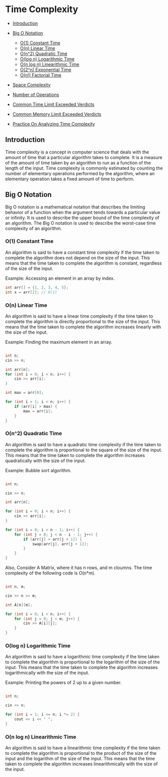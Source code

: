 # Time Complexity

- [Introduction](#introduction)
- [Big O Notation](#big-o-notation)

  - [O(1) Constant Time](#o1-constant-time)
  - [O(n) Linear Time](#on-linear-time)
  - [O(n^2) Quadratic Time](#on2-quadratic-time)
  - [O(log n) Logarithmic Time](#olog-n-logarithmic-time)
  - [O(n log n) Linearithmic Time](#on-log-n-linearithmic-time)
  - [O(2^n) Exponential Time](#o2n-exponential-time)
  - [O(n!) Factorial Time](#on-factorial-time)

- [Space Complexity](#space-complexity)
- [Number of Operations](#number-of-operations)
- [Common Time Limit Exceeded Verdicts](#common-time-limit-exceeded-verdicts)
- [Common Memory Limit Exceeded Verdicts](#common-memory-limit-exceeded-verdicts)
- [Practice On Analyzing Time Complexity](#practice-on-analysing-time-complexity)

## Introduction

Time complexity is a concept in computer science that deals with the amount of time that a particular algorithm takes to complete. It is a measure of the amount of time taken by an algorithm to run as a function of the length of the input. Time complexity is commonly estimated by counting the number of elementary operations performed by the algorithm, where an elementary operation takes a fixed amount of time to perform.

## Big O Notation

Big O notation is a mathematical notation that describes the limiting behavior of a function when the argument tends towards a particular value or infinity. It is used to describe the upper bound of the time complexity of an algorithm. The Big O notation is used to describe the worst-case time complexity of an algorithm.

### O(1) Constant Time

An algorithm is said to have a constant time complexity if the time taken to complete the algorithm does not depend on the size of the input. This means that the time taken to complete the algorithm is constant, regardless of the size of the input.

Example: Accessing an element in an array by index.

```cpp
int arr[] = {1, 2, 3, 4, 5};
int x = arr[2]; // O(1)
```

### O(n) Linear Time

An algorithm is said to have a linear time complexity if the time taken to complete the algorithm is directly proportional to the size of the input. This means that the time taken to complete the algorithm increases linearly with the size of the input.

Example: Finding the maximum element in an array.

```cpp

int n;
cin >> n;

int arr[n];
for (int i = 0; i < n; i++) {
    cin >> arr[i];
}

int max = arr[0];

for (int i = 1; i < n; i++) {
    if (arr[i] > max) {
        max = arr[i];
    }
}
```

### O(n^2) Quadratic Time

An algorithm is said to have a quadratic time complexity if the time taken to complete the algorithm is proportional to the square of the size of the input. This means that the time taken to complete the algorithm increases quadratically with the size of the input.

Example: Bubble sort algorithm.

```cpp

int n;

cin >> n;

int arr[n];

for (int i = 0; i < n; i++) {
    cin >> arr[i];
}

for (int i = 0; i < n - 1; i++) {
    for (int j = 0; j < n - i - 1; j++) {
        if (arr[j] > arr[j + 1]) {
            swap(arr[j], arr[j + 1]);
        }
    }
}
```

Also, Consider A Matrix, where it has n rows, and m cloumns. The time complexity of the following code is O(n\*m).

```cpp

int n, m;

cin >> n >> m;

int A[n][m];

for (int i = 0; i < n; i++) {
    for (int j = 0; j < m; j++) {
        cin >> A[i][j];
    }
}
```

### O(log n) Logarithmic Time

An algorithm is said to have a logarithmic time complexity if the time taken to complete the algorithm is proportional to the logarithm of the size of the input. This means that the time taken to complete the algorithm increases logarithmically with the size of the input.

Example: Printing the powers of 2 up to a given number.

```cpp

int n;

cin >> n;

for (int i = 1; i <= n; i *= 2) {
    cout << i << " ";
}
```

### O(n log n) Linearithmic Time

An algorithm is said to have a linearithmic time complexity if the time taken to complete the algorithm is proportional to the product of the size of the input and the logarithm of the size of the input. This means that the time taken to complete the algorithm increases linearithmically with the size of the input.
